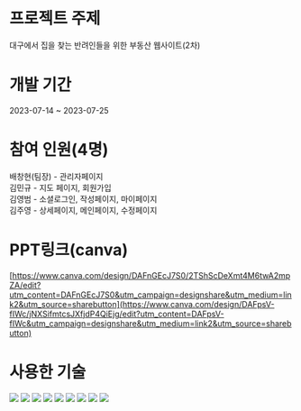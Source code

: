 # 프로젝트 주제
대구에서 집을 찾는 반려인들을 위한 부동산 웹사이트(2차)

# 개발 기간
2023-07-14 ~ 2023-07-25

# 참여 인원(4명)
배창현(팀장) - 관리자페이지 <br>
김민규 - 지도 페이지, 회원가입 <br>
김영범 - 소셜로그인, 작성페이지, 마이페이지 <br>
김주영 - 상세페이지, 메인페이지, 수정페이지<br>

# PPT링크(canva)
[https://www.canva.com/design/DAFnGEcJ7S0/2TShScDeXmt4M6twA2mpZA/edit?utm_content=DAFnGEcJ7S0&utm_campaign=designshare&utm_medium=link2&utm_source=sharebutton](https://www.canva.com/design/DAFpsV-fIWc/jNXSifmtcsJXfjdP4QiEjg/edit?utm_content=DAFpsV-fIWc&utm_campaign=designshare&utm_medium=link2&utm_source=sharebutton)

# 사용한 기술
<img src="https://img.shields.io/badge/Visual Studio Code-007ACC?style=flat-square&logo=Visual Studio Code&logoColor=white"/>
<img src="https://img.shields.io/badge/Laravel-v9-orange?style=flat-square&logo=laravel&logoColor=white">
<img src="https://img.shields.io/npm/v/bootstrap?color=563d7c&label=Bootstrap&style=flat-square">
<img src="https://img.shields.io/npm/v/vue?color=4fc08d&label=Vue.js&style=flat-square">
<img src="https://img.shields.io/badge/PHP-777BB4?style=flat-square&logo=php&logoColor=white"/>
<img src="https://img.shields.io/badge/MariaDB-003545?style=flat-square&logo=mariaDB&logoColor=white"/>
<img src="https://img.shields.io/badge/HTML5-E34F26?style=flat-square&logo=html5&logoColor=white"/>
<img src="https://img.shields.io/badge/CSS3-1572B6?style=flat-square&logo=css3&logoColor=white"/>
<img src="https://img.shields.io/badge/javascript-F7DF1E?style=for-the-badge&logo=javascript&logoColor=black">
